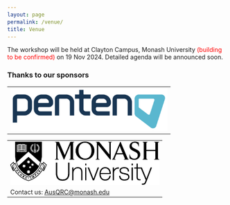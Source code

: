 ```yaml
---
layout: page
permalink: /venue/
title: Venue
---
```


The workshop will be held at Clayton Campus, Monash University <span style="color:red">(building to be confirmed)</span> on 19 Nov 2024. Detailed agenda will be announced soon.

### Thanks to our sponsors
<table style="width:100%; border:none">
  <tr>
    <td style="text-align:center;border:none"><img src="/assets/img/sponsor.png" height="100"></td>
  </tr>
</table>

<table style="width:100%; border:none">
  <tr>
    <td style="text-align:center;border:none"><img src="/assets/img/monash.png" height="100"></td>
  </tr>
  <tr>
    <td style="text-align:left;border:none">Contact us: <a href="mailto:AusQRC@monash.edu">AusQRC@monash.edu</a></td>
  </tr>
</table>